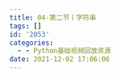 ```yaml
---
title: 04-第二节丨字符串
tags: []
id: '2053'
categories:
  - - Python基础视频回放资源
date: 2021-12-02 17:06:06
---
```

